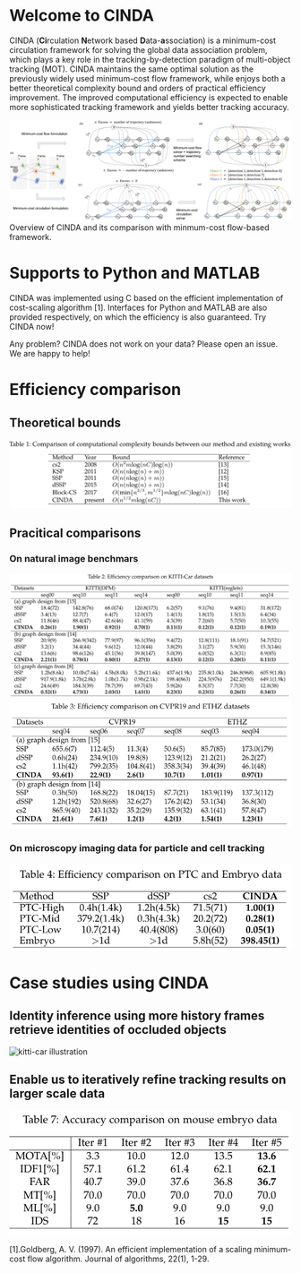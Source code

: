 # Welcome to CINDA
CINDA (**Ci**rculation **N**etwork based **D**ata-**a**ssociation) is a minimum-cost circulation framework for solving the global data association problem, which plays a key role in the tracking-by-detection paradigm of multi-object tracking (MOT). CINDA maintains the same optimal solution as the previously widely used minimum-cost flow framework, while enjoys both a better theoretical complexity bound and orders of practical efficiency improvement. The improved computational efficiency is expected to enable more sophisticated tracking framework and yields better tracking accuracy.

![Overview of CINDA](img/fig1_mot_min_cost_v3.png)
Overview of CINDA and its comparison with minmum-cost flow-based framework.
# Supports to Python and MATLAB
CINDA was implemented using C based on the efficient implementation of cost-scaling algorithm [1]. Interfaces for Python and MATLAB are also provided respectively, on which the efficiency is also guaranteed. Try CINDA now!

Any problem? CINDA does not work on your data? Please open an issue. We are happy to help!

# Efficiency comparison
## Theoretical bounds
![Theoretical bound of CINDA](img/theoretical_bound.png)
## Pracitical comparisons
### On natural image benchmars
![kitti-car dataset](img/kitti_car.png)
![CVPR19 ETHZ dataset](img/cvpr_ethz.png)
### On microscopy imaging data for particle and cell tracking
![Particle and cell tracking](img/PTC_Embryo.png)

# Case studies using CINDA
## Identity inference using more history frames retrieve identities of occluded objects
![kitti-car illustration](img/KITTI_track_res.png)
## Enable us to iteratively refine tracking results on larger scale data
![Embryo_res](img/Embryo_res.png)

[1].Goldberg, A. V. (1997). An efficient implementation of a scaling minimum-cost flow algorithm. Journal of algorithms, 22(1), 1-29.
